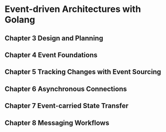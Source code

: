 # Event-driven Architectures with Golang

## Chapter 3 Design and Planning

## Chapter 4 Event Foundations

## Chapter 5 Tracking Changes with Event Sourcing

## Chapter 6 Asynchronous Connections

## Chapter 7 Event-carried State Transfer

## Chapter 8 Messaging Workflows
